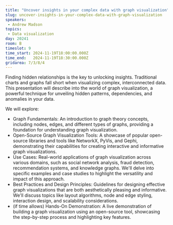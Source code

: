 ```yaml
---
title: "Uncover insights in your complex data with graph visualization"
slug: uncover-insights-in-your-complex-data-with-graph-visualization
speakers:
 - Andrew Madson
topics:
 - Data visualization
day: 20241
room: B
timeslot: 9
time_start: 2024-11-19T18:00:00.000Z
time_end:   2024-11-19T18:30:00.000Z
gridarea: 7/3/8/4
---
```


Finding hidden relationships is the key to unlocking insights. Traditional charts and graphs fall short when visualizing complex, interconnected data. This presentation will describe into the world of graph visualization, a powerful technique for unveiling hidden patterns, dependencies, and anomalies in your data.
 
We will explore:
 * Graph Fundamentals: An introduction to graph theory concepts, including nodes, edges, and different types of graphs, providing a foundation for understanding graph visualization.
 * Open-Source Graph Visualization Tools: A showcase of popular open-source libraries and tools like NetworkX, PyVis, and Gephi, demonstrating their capabilities for creating interactive and informative graph visualizations.
 * Use Cases: Real-world applications of graph visualization across various domains, such as social network analysis, fraud detection, recommendation systems, and knowledge graphs. We'll delve into specific examples and case studies to highlight the versatility and impact of this approach.
 * Best Practices and Design Principles: Guidelines for designing effective graph visualizations that are both aesthetically pleasing and informative. We'll discuss topics like layout algorithms, node and edge styling, interaction design, and scalability considerations.
 * (if time allows) Hands-On Demonstration: A live demonstration of building a graph visualization using an open-source tool, showcasing the step-by-step process and highlighting key features.
 